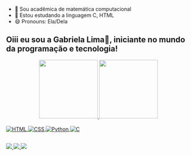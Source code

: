 - 🔭 Sou acadêmica de matemática computacional
- 🌱 Estou estudando a linguagem C, HTML
- 😄 Pronouns: Ela/Dela

## Oiii eu sou a Gabriela Lima👋, iniciante no mundo da programação e tecnologia!

<div align="center">
  <a 
  href="https://github.com/GabrielaGlima">
  <img height="160em" src="https://github-readme-stats.vercel.app/api?username=GabrielaGlima&show_icons=true&theme=dracula&include_all_commits=true&count_private=true"/>
  <img height="160em" src="https://github-readme-stats.vercel.app/api/top-langs/?username=GabrielaGlima&layout=compact&langs_count=7&theme=dracula"/>
</div>
  
<div style="display: inline_block"><br>
  <img align="center" alt="HTML" src="https://img.shields.io/badge/html5-%23E34F26.svg?style=for-the-badge&logo=html5&logoColor=white")>
  <img align="center" alt="CSS"  src="https://img.shields.io/badge/css3-%231572B6.svg?style=for-the-badge&logo=css3&logoColor=white">
  <img align="center" alt="Python"  src="https://img.shields.io/badge/python-3670A0?style=for-the-badge&logo=python&logoColor=white">
  <img align="center" alt="C"  src="https://img.shields.io/badge/c-%2300599C.svg?style=for-the-badge&logo=c&logoColor=white">
  </div>
  
  ##
 
<div> 
    <a target="_blank"
    href="https://instagram.com/gabriela032003" >
    <img src="https://img.shields.io/badge/-Instagram-%23E4405F?style=for-the-badge&logo=instagram&logoColor=white">
    </a>
    <a target="_blank" 
    href="mailto:gg09065@gmail.com" >
    <img src="https://img.shields.io/badge/Twitch-9146FF?style=for-the-badge&logo=twitch&logoColor=white](https://img.shields.io/badge/-Gmail-%23333?style=for-the-badge&logo=gmail&logoColor=white">
    </a> 
    <a target="_blank"
    href="https://www.linkedin.com/in/gabriela-lima-610a9b250/" >
    <img src="https://img.shields.io/badge/-LinkedIn-%230077B5?style=for-the-badge&logo=linkedin&logoColor=white">
    </a> 
</div>
